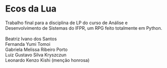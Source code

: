 # Ecos da Lua
Trabalho final para a disciplina de LP do curso de Análise e Desenvolvimento de Sistemas do IFPR, um RPG feito totalmente em Python.
<br><br>
Beatriz Ivano dos Santos
<br>
Fernanda Yumi Tomoi
<br>
Gabriela Melissa Ribeiro Porto
<br>
Luiz Gustavo Silva Kryszczun
<br>
Leonardo Kenzo Kishi (menção honrosa)
